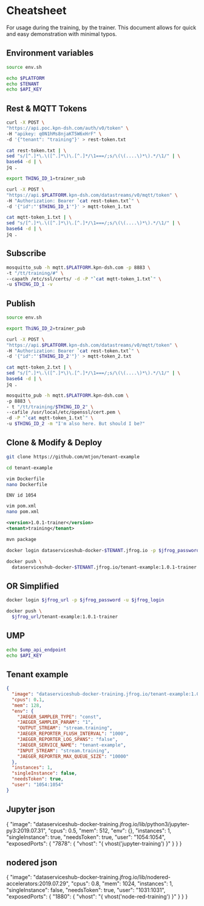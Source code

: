 # Cheatsheet

For usage during the training, by the trainer. This document allows for quick and easy demonstration with minimal typos.

## Environment variables

```bash
source env.sh
```

```bash
echo $PLATFORM
echo $TENANT
echo $API_KEY
```

## Rest & MQTT Tokens

```bash
curl -X POST \
"https://api.poc.kpn-dsh.com/auth/v0/token" \
-H "apikey: q0N1hMs8njaKT5W6xHrF" \
-d '{"tenant": "training"}' > rest-token.txt
```

```bash
cat rest-token.txt | \
sed "s/[^.]*\.\([^.]*\)\.[^.]*/\1===/;s/\(\(....\)*\).*/\1/" | \
base64 -d | \
jq .
```

```bash
export THING_ID_1=trainer_sub
```

```bash
curl -X POST \
"https://api.$PLATFORM.kpn-dsh.com/datastreams/v0/mqtt/token" \
-H "Authorization: Bearer `cat rest-token.txt`" \
-d '{"id":"'$THING_ID_1'"}' > mqtt-token_1.txt
```

```bash
cat mqtt-token_1.txt | \
sed "s/[^.]*\.\([^.]*\)\.[^.]*/\1===/;s/\(\(....\)*\).*/\1/" | \
base64 -d | \
jq .
```

## Subscribe

```bash
mosquitto_sub -h mqtt.$PLATFORM.kpn-dsh.com -p 8883 \
-t "/tt/training/#" \
--capath /etc/ssl/certs/ -d -P "`cat mqtt-token_1.txt`" \
-u $THING_ID_1 -v
```

## Publish

```bash
source env.sh
```

```bash
export ThiNG_ID_2=trainer_pub
```

```bash
curl -X POST \
"https://api.$PLATFORM.kpn-dsh.com/datastreams/v0/mqtt/token" \
-H "Authorization: Bearer `cat rest-token.txt`" \
-d '{"id":"'$THING_ID_2'"}' > mqtt-token_2.txt
```

```bash
cat mqtt-token_2.txt | \
sed "s/[^.]*\.\([^.]*\)\.[^.]*/\1===/;s/\(\(....\)*\).*/\1/" | \
base64 -d | \
jq .
```

```bash
mosquitto_pub -h mqtt.$PLATFORM.kpn-dsh.com \
-p 8883 \
- t "/tt/training/$THING_ID_2" \
--cafile /usr/local/etc/openssl/cert.pem \
-d -P "`cat mqtt-token_1.txt`" \
-u $THING_ID_2 -m "I'm also here. But should I be?"
```

## Clone & Modify & Deploy

```bash
git clone https://github.com/mtjon/tenant-example
```

```bash
cd tenant-example
```

```bash
vim Dockerfile
nano Dockerfile
```

`ENV id 1054`

```bash
vim pom.xml
nano pom.xml
```

```xml
<version>1.0.1-trainer</version>
<tenant>training</tenant>
```

```bash
mvn package
```

```bash
docker login dataserviceshub-docker-$TENANT.jfrog.io -p $jfrog_password -u $jfrog_login
```

```bash
docker push \
  dataserviceshub-docker-$TENANT.jfrog.io/tenant-example:1.0.1-trainer
 ```

## OR Simplified

```bash
docker login $jfrog_url -p $jfrog_password -u $jfrog_login
```

```bash
docker push \
  $jfrog_url/tenant-example:1.0.1-trainer
 ```

## UMP

```bash
echo $ump_api_endpoint
echo $API_KEY
```

## Tenant example

```json
{
  "image": "dataserviceshub-docker-training.jfrog.io/tenant-example:1.0.1-trainer",
  "cpus": 0.1,
  "mem": 128,
  "env": {
    "JAEGER_SAMPLER_TYPE": "const",
    "JAEGER_SAMPLER_PARAM": "1",
    "OUTPUT_STREAM": "stream.training",
    "JAEGER_REPORTER_FLUSH_INTERVAL": "1000",
    "JAEGER_REPORTER_LOG_SPANS": "false",
    "JAEGER_SERVICE_NAME": "tenant-example",
    "INPUT_STREAM": "stream.training",
    "JAEGER_REPORTER_MAX_QUEUE_SIZE": "10000"
  },
  "instances": 1,
  "singleInstance": false,
  "needsToken": true,
  "user": "1054:1054"
}
```

## Jupyter json

{
  "image": "dataserviceshub-docker-training.jfrog.io/lib/python3/jupyter-py3:2019.07.31",
  "cpus": 0.5,
  "mem": 512,
  "env": {},
  "instances": 1,
  "singleInstance": true,
  "needsToken": true,
  "user": "1054:1054",
  "exposedPorts": {
    "7878": {
      "vhost": "{ vhost('jupyter-training') }"
    }
  }
}

## nodered json

{
  "image": "dataserviceshub-docker-training.jfrog.io/lib/nodered-accelerators:2019.07.29",
  "cpus": 0.8,
  "mem": 1024,
  "instances": 1,
  "singleInstance": false,
  "needsToken": true,
  "user": "1031:1031",
  "exposedPorts": {
    "1880": {
      "vhost": "{ vhost('node-red-training') }"
    }
  }
}